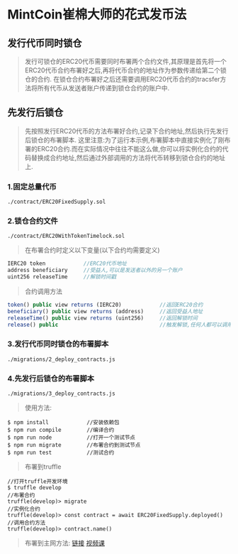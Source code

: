 # MintCoin崔棉大师的花式发币法

## 发行代币同时锁仓
> 发行可锁仓的ERC20代币需要同时布署两个合约文件,其原理是首先将一个ERC20代币合约布署好之后,再将代币合约的地址作为参数传递给第二个锁仓的合约.
> 在锁仓合约布署好之后还需要调用ERC20代币合约的tracsfer方法将所有代币从发送者账户传递到锁仓合约的账户中.
## 先发行后锁仓
> 先按照发行ERC20代币的方法布署好合约,记录下合约地址,然后执行先发行后锁仓的布署脚本.
> 这里注意:为了运行本示例,布署脚本中直接实例化了刚布署的ERC20合约.而在实际情况中往往不能这么做,你可以将实例化合约的代码替换成合约地址,然后通过外部调用的方法将代币转移到锁仓合约的地址上.

### 1.固定总量代币
```
./contract/ERC20FixedSupply.sol
```
### 2.锁仓合约文件
```
./contract/ERC20WithTokenTimelock.sol
```
> 在布署合约时定义以下变量(以下合约均需要定义)
```javascript
IERC20 token            //ERC20代币地址
address beneficiary     //受益人,可以是发送者以外的另一个账户
uint256 releaseTime     //解锁时间戳
```
> 合约调用方法
```javascript
token() public view returns (IERC20)            //返回ERC20合约
beneficiary() public view returns (address)     //返回受益人地址
releaseTime() public view returns (uint256)     //返回解锁时间
release() public                                //触发解锁,任何人都可以调用,但是只能释放给受益人
```
### 3.发行代币同时锁仓的布署脚本
```
./migrations/2_deploy_contracts.js
```
### 4.先发行后锁仓的布署脚本
```
./migrations/3_deploy_contracts.js
```

> 使用方法:
```shell
$ npm install            //安装依赖包
$ npm run compile        //编译合约
$ npm run node           //打开一个测试节点
$ npm run migrate        //布署合约到测试节点
$ npm run test           //测试合约
```
> 布署到truffle  
```
//打开truffle开发环境
$ truffle develop 
//布署合约
truffle(develop)> migrate 
//实例化合约
truffle(develop)> const contract = await ERC20FixedSupply.deployed() 
//调用合约方法
truffle(develop)> contract.name() 
```
> 布署到主网方法: 
[链接](https://github.com/Fankouzu/smart-contract/tree/master/Solidity%20Lesson%2003) 
[视频课](https://www.bilibili.com/video/BV1vJ41117ck/)
